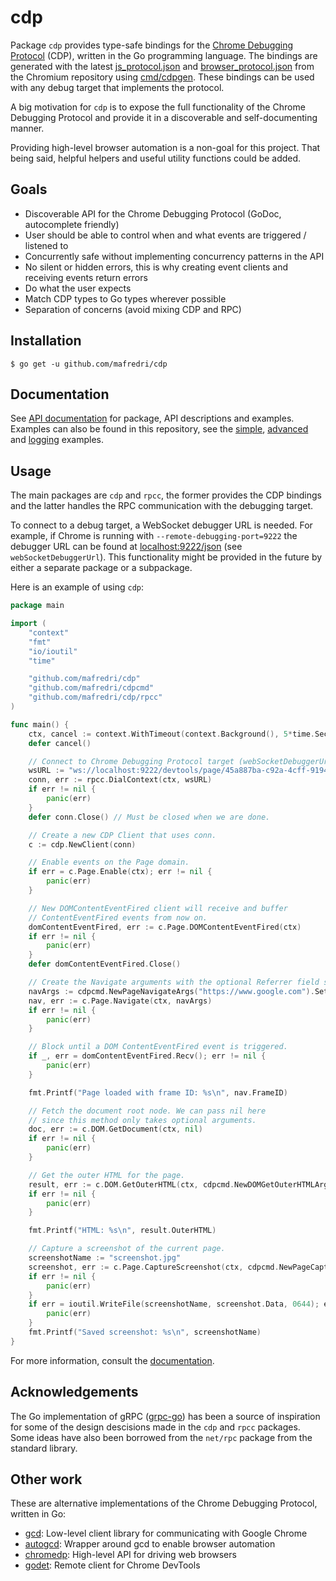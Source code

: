 # cdp

Package `cdp` provides type-safe bindings for the [Chrome Debugging Protocol](https://developer.chrome.com/devtools/docs/debugger-protocol) (CDP), written in the Go programming language. The bindings are generated with the latest [js_protocol.json](https://chromium.googlesource.com/chromium/src/+/master/third_party/WebKit/Source/core/inspector/browser_protocol.json) and [browser_protocol.json](https://chromium.googlesource.com/v8/v8.git/+/master/src/inspector/js_protocol.json) from the Chromium repository using [cmd/cdpgen](https://github.com/mafredri/cdp/blob/master/cmd/cdpgen). These bindings can be used with any debug target that implements the protocol.

A big motivation for `cdp` is to expose the full functionality of the Chrome Debugging Protocol and provide it in a discoverable and self-documenting manner.

Providing high-level browser automation is a non-goal for this project. That being said, helpful helpers and useful utility functions could be added.

## Goals

* Discoverable API for the Chrome Debugging Protocol (GoDoc, autocomplete friendly)
* User should be able to control when and what events are triggered / listened to
* Concurrently safe without implementing concurrency patterns in the API
* No silent or hidden errors, this is why creating event clients and receiving events return errors
* Do what the user expects
* Match CDP types to Go types wherever possible
* Separation of concerns (avoid mixing CDP and RPC)

## Installation

```console
$ go get -u github.com/mafredri/cdp
```

## Documentation

See [API documentation](https://godoc.org/github.com/mafredri/cdp) for package, API descriptions and examples. Examples can also be found in this repository, see the [simple](https://github.com/mafredri/cdp/blob/master/example_test.go), [advanced](https://github.com/mafredri/cdp/blob/master/example_advanced_test.go) and [logging](https://github.com/mafredri/cdp/blob/master/example_logging_test.go) examples.

## Usage

The main packages are `cdp` and `rpcc`, the former provides the CDP bindings and the latter handles the RPC communication with the debugging target.

To connect to a debug target, a WebSocket debugger URL is needed. For example, if Chrome is running with `--remote-debugging-port=9222` the debugger URL can be found at [localhost:9222/json](http://localhost:9222/json) (see `webSocketDebuggerUrl`). This functionality might be provided in the future by either a separate package or a subpackage.

Here is an example of using `cdp`:

```go
package main

import (
	"context"
	"fmt"
	"io/ioutil"
	"time"

	"github.com/mafredri/cdp"
	"github.com/mafredri/cdpcmd"
	"github.com/mafredri/cdp/rpcc"
)

func main() {
	ctx, cancel := context.WithTimeout(context.Background(), 5*time.Second)
	defer cancel()

	// Connect to Chrome Debugging Protocol target (webSocketDebuggerUrl).
	wsURL := "ws://localhost:9222/devtools/page/45a887ba-c92a-4cff-9194-d9398cc87e2c"
	conn, err := rpcc.DialContext(ctx, wsURL)
	if err != nil {
		panic(err)
	}
	defer conn.Close() // Must be closed when we are done.

	// Create a new CDP Client that uses conn.
	c := cdp.NewClient(conn)

	// Enable events on the Page domain.
	if err = c.Page.Enable(ctx); err != nil {
		panic(err)
	}

	// New DOMContentEventFired client will receive and buffer
	// ContentEventFired events from now on.
	domContentEventFired, err := c.Page.DOMContentEventFired(ctx)
	if err != nil {
		panic(err)
	}
	defer domContentEventFired.Close()

	// Create the Navigate arguments with the optional Referrer field set.
	navArgs := cdpcmd.NewPageNavigateArgs("https://www.google.com").SetReferrer("https://duckduckgo.com")
	nav, err := c.Page.Navigate(ctx, navArgs)
	if err != nil {
		panic(err)
	}

	// Block until a DOM ContentEventFired event is triggered.
	if _, err = domContentEventFired.Recv(); err != nil {
		panic(err)
	}

	fmt.Printf("Page loaded with frame ID: %s\n", nav.FrameID)

	// Fetch the document root node. We can pass nil here
	// since this method only takes optional arguments.
	doc, err := c.DOM.GetDocument(ctx, nil)
	if err != nil {
		panic(err)
	}

	// Get the outer HTML for the page.
	result, err := c.DOM.GetOuterHTML(ctx, cdpcmd.NewDOMGetOuterHTMLArgs(doc.Root.NodeID))
	if err != nil {
		panic(err)
	}

	fmt.Printf("HTML: %s\n", result.OuterHTML)

	// Capture a screenshot of the current page.
	screenshotName := "screenshot.jpg"
	screenshot, err := c.Page.CaptureScreenshot(ctx, cdpcmd.NewPageCaptureScreenshotArgs().SetFormat("jpeg").SetQuality(80))
	if err != nil {
		panic(err)
	}
	if err = ioutil.WriteFile(screenshotName, screenshot.Data, 0644); err != nil {
		panic(err)
	}
	fmt.Printf("Saved screenshot: %s\n", screenshotName)
}
```

For more information, consult the [documentation](#documentation).

## Acknowledgements

The Go implementation of gRPC ([grpc-go](https://github.com/grpc/grpc-go)) has been a source of inspiration for some of the design descisions made in the `cdp` and `rpcc` packages. Some ideas have also been borrowed from the `net/rpc` package from the standard library.

## Other work

These are alternative implementations of the Chrome Debugging Protocol, written in Go:

* [gcd](https://github.com/wirepair/gcd): Low-level client library for communicating with Google Chrome
* [autogcd](https://github.com/wirepair/autogcd): Wrapper around gcd to enable browser automation
* [chromedp](https://github.com/knq/chromedp): High-level API for driving web browsers
* [godet](https://github.com/raff/godet): Remote client for Chrome DevTools